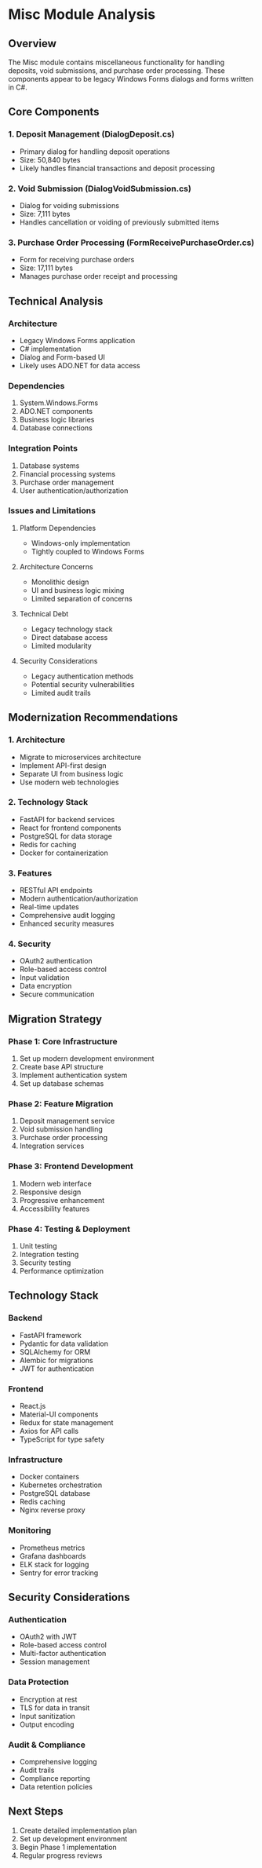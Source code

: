 # Misc Module Analysis

## Overview
The Misc module contains miscellaneous functionality for handling deposits, void submissions, and purchase order processing. These components appear to be legacy Windows Forms dialogs and forms written in C#.

## Core Components

### 1. Deposit Management (DialogDeposit.cs)
- Primary dialog for handling deposit operations
- Size: 50,840 bytes
- Likely handles financial transactions and deposit processing

### 2. Void Submission (DialogVoidSubmission.cs)
- Dialog for voiding submissions
- Size: 7,111 bytes
- Handles cancellation or voiding of previously submitted items

### 3. Purchase Order Processing (FormReceivePurchaseOrder.cs)
- Form for receiving purchase orders
- Size: 17,111 bytes
- Manages purchase order receipt and processing

## Technical Analysis

### Architecture
- Legacy Windows Forms application
- C# implementation
- Dialog and Form-based UI
- Likely uses ADO.NET for data access

### Dependencies
1. System.Windows.Forms
2. ADO.NET components
3. Business logic libraries
4. Database connections

### Integration Points
1. Database systems
2. Financial processing systems
3. Purchase order management
4. User authentication/authorization

### Issues and Limitations
1. Platform Dependencies
   - Windows-only implementation
   - Tightly coupled to Windows Forms

2. Architecture Concerns
   - Monolithic design
   - UI and business logic mixing
   - Limited separation of concerns

3. Technical Debt
   - Legacy technology stack
   - Direct database access
   - Limited modularity

4. Security Considerations
   - Legacy authentication methods
   - Potential security vulnerabilities
   - Limited audit trails

## Modernization Recommendations

### 1. Architecture
- Migrate to microservices architecture
- Implement API-first design
- Separate UI from business logic
- Use modern web technologies

### 2. Technology Stack
- FastAPI for backend services
- React for frontend components
- PostgreSQL for data storage
- Redis for caching
- Docker for containerization

### 3. Features
- RESTful API endpoints
- Modern authentication/authorization
- Real-time updates
- Comprehensive audit logging
- Enhanced security measures

### 4. Security
- OAuth2 authentication
- Role-based access control
- Input validation
- Data encryption
- Secure communication

## Migration Strategy

### Phase 1: Core Infrastructure
1. Set up modern development environment
2. Create base API structure
3. Implement authentication system
4. Set up database schemas

### Phase 2: Feature Migration
1. Deposit management service
2. Void submission handling
3. Purchase order processing
4. Integration services

### Phase 3: Frontend Development
1. Modern web interface
2. Responsive design
3. Progressive enhancement
4. Accessibility features

### Phase 4: Testing & Deployment
1. Unit testing
2. Integration testing
3. Security testing
4. Performance optimization

## Technology Stack

### Backend
- FastAPI framework
- Pydantic for data validation
- SQLAlchemy for ORM
- Alembic for migrations
- JWT for authentication

### Frontend
- React.js
- Material-UI components
- Redux for state management
- Axios for API calls
- TypeScript for type safety

### Infrastructure
- Docker containers
- Kubernetes orchestration
- PostgreSQL database
- Redis caching
- Nginx reverse proxy

### Monitoring
- Prometheus metrics
- Grafana dashboards
- ELK stack for logging
- Sentry for error tracking

## Security Considerations

### Authentication
- OAuth2 with JWT
- Role-based access control
- Multi-factor authentication
- Session management

### Data Protection
- Encryption at rest
- TLS for data in transit
- Input sanitization
- Output encoding

### Audit & Compliance
- Comprehensive logging
- Audit trails
- Compliance reporting
- Data retention policies

## Next Steps
1. Create detailed implementation plan
2. Set up development environment
3. Begin Phase 1 implementation
4. Regular progress reviews
